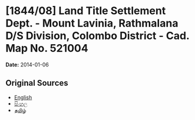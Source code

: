 # [1844/08] Land Title Settlement Dept. - Mount Lavinia, Rathmalana D/S Division, Colombo District - Cad. Map No. 521004

**Date:** 2014-01-06

## Original Sources

- [English](https://documents.gov.lk/view/extra-gazettes/2014/1/1844-08_E.pdf)
- [සිංහල](https://documents.gov.lk/view/extra-gazettes/2014/1/1844-08_S.pdf)
- [தமிழ்](https://documents.gov.lk/view/extra-gazettes/2014/1/1844-08_T.pdf)
